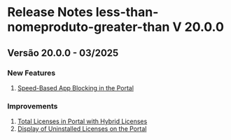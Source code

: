 # Release Notes less-than-nomeproduto-greater-than V 20.0.0

## **Versão 20.0.0 - 03/2025**


### **New Features**

1. [Speed-Based App Blocking in the Portal](Speed-Based-App-Blocking-In-The-Portal.md)

### **Improvements**

1. [Total Licenses in Portal with Hybrid Licenses](Total-Licenses-In-Portal-With-Hybrid-Licenses.md)
2. [Display of Uninstalled Licenses on the Portal](Display-Of-Uninstalled-Licenses-On-The-Portal.md)
